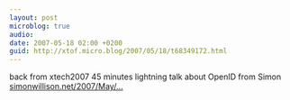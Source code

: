 ```yaml
---
layout: post
microblog: true
audio: 
date: 2007-05-18 02:00 +0200
guid: http://xtof.micro.blog/2007/05/18/t68349172.html
---
```

back from xtech2007 45 minutes lightning talk about OpenID from Simon [simonwillison.net/2007/May/...](http://simonwillison.net/2007/May/18/openid/)
